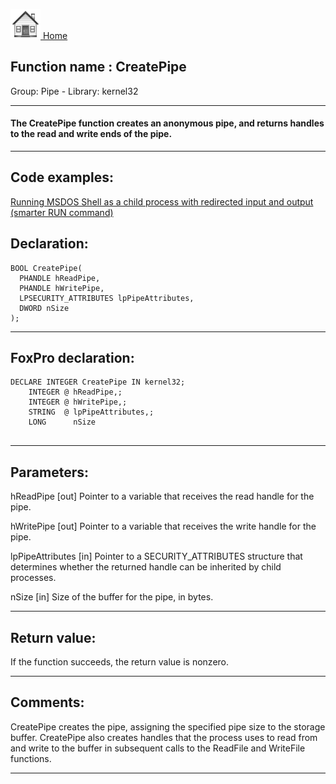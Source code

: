 [<img src="../../images/home.png"> Home ](https://github.com/VFPX/Win32API)  

## Function name : CreatePipe
Group: Pipe - Library: kernel32    
***  


#### The CreatePipe function creates an anonymous pipe, and returns handles to the read and write ends of the pipe.

***  


## Code examples:
[Running MSDOS Shell as a child process with redirected input and output (smarter RUN command)](../../samples/sample_477.md)  

## Declaration:
```foxpro  
BOOL CreatePipe(
  PHANDLE hReadPipe,
  PHANDLE hWritePipe,
  LPSECURITY_ATTRIBUTES lpPipeAttributes,
  DWORD nSize
);  
```  
***  


## FoxPro declaration:
```foxpro  
DECLARE INTEGER CreatePipe IN kernel32;
	INTEGER @ hReadPipe,;
	INTEGER @ hWritePipe,;
	STRING  @ lpPipeAttributes,;
	LONG      nSize
  
```  
***  


## Parameters:
hReadPipe 
[out] Pointer to a variable that receives the read handle for the pipe. 

hWritePipe 
[out] Pointer to a variable that receives the write handle for the pipe. 

lpPipeAttributes 
[in] Pointer to a SECURITY_ATTRIBUTES structure that determines whether the returned handle can be inherited by child processes.

nSize 
[in] Size of the buffer for the pipe, in bytes.  
***  


## Return value:
If the function succeeds, the return value is nonzero.
  
***  


## Comments:
CreatePipe creates the pipe, assigning the specified pipe size to the storage buffer. CreatePipe also creates handles that the process uses to read from and write to the buffer in subsequent calls to the ReadFile and WriteFile functions.  
  
***  

